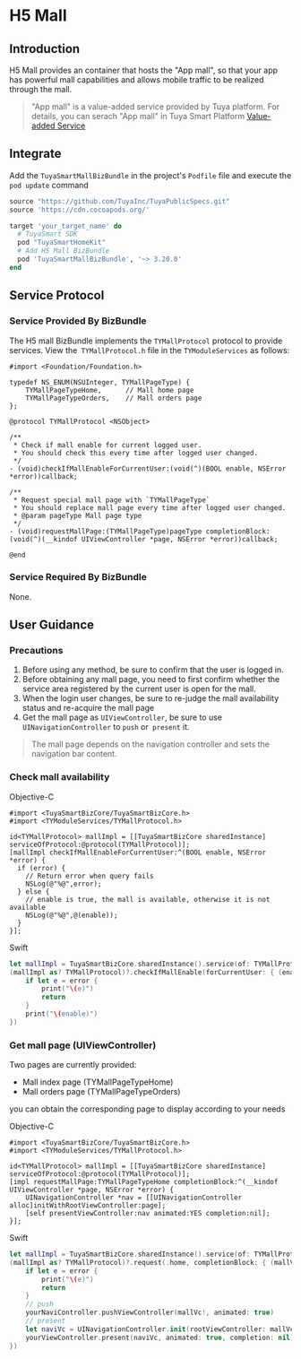 # H5 Mall

## Introduction

H5 Mall provides an container that hosts the "App mall", so that your app has powerful mall capabilities and allows mobile traffic to be realized through the mall.

> "App mall" is a value-added service provided by Tuya platform. For details, you can serach "App mall" in Tuya Smart Platform [Value-added Service](https://www.tuya.com/vas/)

## Integrate

Add the `TuyaSmartMallBizBundle` in the project's `Podfile` file and execute the` pod update` command

```ruby
source "https://github.com/TuyaInc/TuyaPublicSpecs.git"
source 'https://cdn.cocoapods.org/'

target 'your_target_name' do
  # TuyaSmart SDK
  pod "TuyaSmartHomeKit"
  # Add H5 Mall BizBundle
  pod 'TuyaSmartMallBizBundle', '~> 3.20.0'
end
```

## Service Protocol

### Service Provided By BizBundle

The H5 mall BizBundle implements the `TYMallProtocol` protocol to provide services. View the` TYMallProtocol.h` file in the `TYModuleServices` as follows:

```oc
#import <Foundation/Foundation.h>

typedef NS_ENUM(NSUInteger, TYMallPageType) {
    TYMallPageTypeHome,      // Mall home page
    TYMallPageTypeOrders,    // Mall orders page
};

@protocol TYMallProtocol <NSObject>

/**
 * Check if mall enable for current logged user.
 * You should check this every time after logged user changed.
 */
- (void)checkIfMallEnableForCurrentUser:(void(^)(BOOL enable, NSError *error))callback;

/**
 * Request special mall page with `TYMallPageType`
 * You should replace mall page every time after logged user changed.
 * @param pageType Mall page type
 */
- (void)requestMallPage:(TYMallPageType)pageType completionBlock:(void(^)(__kindof UIViewController *page, NSError *error))callback;

@end
```

### Service Required By BizBundle
None.

## User Guidance

### Precautions

1. Before using any method, be sure to confirm that the user is logged in.
2. Before obtaining any mall page, you need to first confirm whether the service area registered by the current user is open for the mall.
3. When the login user changes, be sure to re-judge the mall availability status and re-acquire the mall page
4. Get the mall page as `UIViewController`, be sure to use` UINavigationController` to `push` or` present` it.

> The mall page depends on the navigation controller and sets the navigation bar content.

### Check mall availability

Objective-C

```oc
#import <TuyaSmartBizCore/TuyaSmartBizCore.h>
#import <TYModuleServices/TYMallProtocol.h>

id<TYMallProtocol> mallImpl = [[TuyaSmartBizCore sharedInstance] serviceOfProtocol:@protocol(TYMallProtocol)];
[mallImpl checkIfMallEnableForCurrentUser:^(BOOL enable, NSError *error) {
  if (error) {
    // Return error when query fails
    NSLog(@"%@",error);
  } else {
    // enable is true, the mall is available, otherwise it is not available
    NSLog(@"%@",@(enable));
  }
}];
```

Swift

```swift
let mallImpl = TuyaSmartBizCore.sharedInstance().service(of: TYMallProtocol.self)
(mallImpl as? TYMallProtocol)?.checkIfMallEnable(forCurrentUser: { (enable, error) in
    if let e = error {
        print("\(e)")
        return
    }
    print("\(enable)")
})
```

### Get mall page (UIViewController)

Two pages are currently provided:
- Mall index page (TYMallPageTypeHome)
- Mall orders page (TYMallPageTypeOrders)

you can obtain the corresponding page to display according to your needs

Objective-C

```oc
#import <TuyaSmartBizCore/TuyaSmartBizCore.h>
#import <TYModuleServices/TYMallProtocol.h>

id<TYMallProtocol> mallImpl = [[TuyaSmartBizCore sharedInstance] serviceOfProtocol:@protocol(TYMallProtocol)];
[impl requestMallPage:TYMallPageTypeHome completionBlock:^(__kindof UIViewController *page, NSError *error) {
    UINavigationController *nav = [[UINavigationController alloc]initWithRootViewController:page];
    [self presentViewController:nav animated:YES completion:nil];
}];
```

Swift

```swift
let mallImpl = TuyaSmartBizCore.sharedInstance().service(of: TYMallProtocol.self)
(mallImpl as? TYMallProtocol)?.request(.home, completionBlock: { (mallVc, error) in
    if let e = error {
        print("\(e)")
        return
    }
    // push
    yourNaviController.pushViewController(mallVc!, animated: true)
    // present
    let naviVc = UINavigationController.init(rootViewController: mallVc!)
    yourViewController.present(naviVc, animated: true, completion: nil)
})
```




